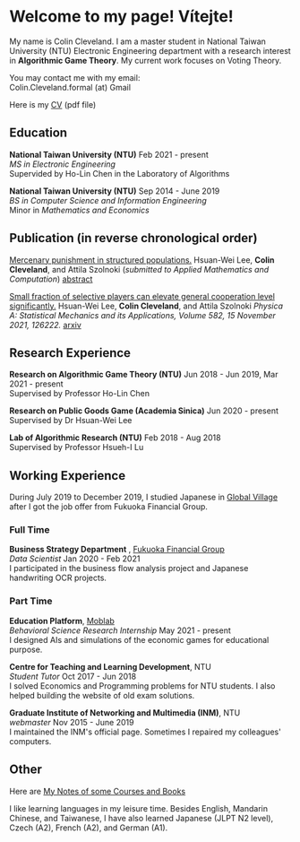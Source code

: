 <script type="text/javascript" async="" src="https://cdn.mathjax.org/mathjax/latest/MathJax.js?config=TeX-MML-AM_CHTML ">
</script>


# Welcome to my page! Vítejte!

My name is Colin Cleveland. I am a master student in National Taiwan University (NTU) Electronic Engineering department with a research interest in **Algorithmic Game Theory**. My current work focuses on Voting Theory. 

You may contact me with my email: <br>
Colin.Cleveland.formal (at) Gmail

Here is my [CV](Colin_CV.pdf) (pdf file)

## Education

**National Taiwan University (NTU)**	Feb 2021 - present <br>
*MS in Electronic Engineering* <br>
Supervided by Ho-Lin Chen in the Laboratory of Algorithms

**National Taiwan University (NTU)**	Sep 2014 - June 2019<br>
*BS in Computer Science and Information Engineering* <br>
Minor in *Mathematics and Economics*

## Publication (in reverse chronological order)

<u>Mercenary punishment in structured populations.</u> Hsuan-Wei Lee, **Colin Cleveland**, and Attila Szolnoki (*submitted to Applied Mathematics and Computation*) [abstract](mercenary_punishment_abstract.html)

<u>Small fraction of selective players can elevate general cooperation level significantly.</u> Hsuan-Wei Lee, **Colin Cleveland**, and Attila Szolnoki  *Physica A: Statistical Mechanics and its Applications, Volume 582,  15 November 2021, 126222.* [arxiv](https://arxiv.org/abs/2106.14654)

## Research Experience

**Research on Algorithmic Game Theory (NTU)**	Jun 2018 - Jun 2019,  Mar 2021 - present<br>
Supervised by Professor Ho-Lin Chen

**Research on Public Goods Game (Academia Sinica)**	Jun 2020 - present<br>
Supervised by Dr Hsuan-Wei Lee

**Lab of Algorithmic Research (NTU)** Feb 2018 - Aug 2018<br>
Supervised by Professor Hsueh-I Lu

## Working Experience

During July 2019 to December 2019, I studied Japanese in [Global Village](http://www.gvo.com.tw/) after I got the job offer from Fukuoka Financial Group.

### Full Time

**Business Strategy Department** , [Fukuoka Financial Group](https://www.fukuoka-fg.com/en/) <br>*Data Scientist*   Jan 2020 - Feb 2021<br>
I participated in the business flow analysis project and Japanese handwriting OCR projects.

### Part Time

**Education Platform**, [Moblab](https://moblab.com/)<br>
*Behavioral Science Research Internship* May 2021 - present<br>
I designed AIs and simulations of the economic games for educational purpose.

**Centre for Teaching and Learning Development**, NTU <br>
*Student Tutor* Oct 2017 - Jun 2018<br>
I solved Economics and Programming problems for NTU students. I also helped building the website of old exam solutions.

**Graduate Institute of Networking and Multimedia (INM)**, NTU<br>
*webmaster* Nov 2015 - June 2019<br>
I maintained the INM's official page. Sometimes I repaired my colleagues' computers.

## Other

Here are [My Notes of some Courses and Books](note.html) 

I like learning languages in my leisure time. Besides English, Mandarin Chinese, and Taiwanese, I have also learned Japanese (JLPT N2 level), Czech (A2), French (A2), and German (A1).

<!--
Some thing $$\frac{1}{2}$$.

$$\frac{1}{2}$$
-->

